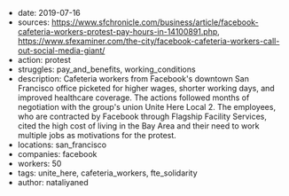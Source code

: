 - date: 2019-07-16
- sources: https://www.sfchronicle.com/business/article/facebook-cafeteria-workers-protest-pay-hours-in-14100891.php, https://www.sfexaminer.com/the-city/facebook-cafeteria-workers-call-out-social-media-giant/
- action: protest
- struggles: pay_and_benefits, working_conditions
- description: Cafeteria workers from Facebook's downtown San Francisco office picketed for higher wages, shorter working days, and improved healthcare coverage. The actions followed months of negotiation with the group's union Unite Here Local 2. The employees, who are contracted by Facebook through Flagship Facility Services, cited the high cost of living in the Bay Area and their need to work multiple jobs as motivations for the protest.
- locations: san_francisco
- companies: facebook
- workers: 50
- tags: unite_here, cafeteria_workers, fte_solidarity
- author: nataliyaned
